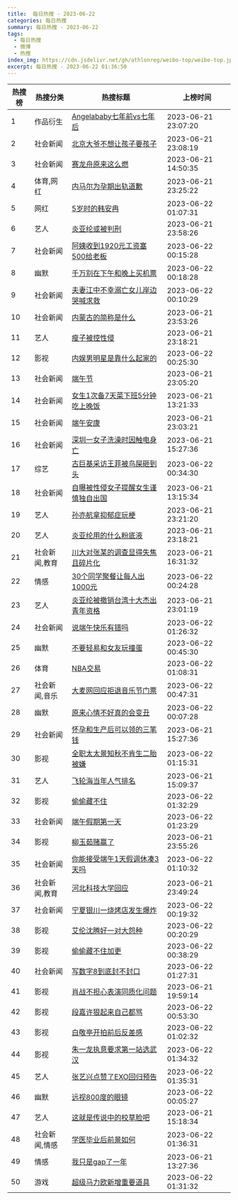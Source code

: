 ```yaml
---
title:  每日热搜 - 2023-06-22
categories: 每日热搜
summary: 每日热搜 - 2023-06-22
tags:
  - 每日热搜
  - 微博
  - 热搜
index_img: https://cdn.jsdelivr.net/gh/athlonreg/weibo-top/weibo-top.jpeg
excerpt: 每日热搜 - 2023-06-22 01:36:50
---
```


| 热搜榜 | 热搜分类 | 热搜标题 | 上榜时间 |
| --- | --- | --- | --- |
| 1 | 作品衍生 | [Angelababy七年前vs七年后](https://s.weibo.com/weibo%3Fq%3D%2523Angelababy%E4%B8%83%E5%B9%B4%E5%89%8Dvs%E4%B8%83%E5%B9%B4%E5%90%8E%2523) | 2023-06-21 23:07:20 | 
| 2 | 社会新闻 | [北京大爷不想让孩子要孩子](https://s.weibo.com/weibo%3Fq%3D%2523%E5%8C%97%E4%BA%AC%E5%A4%A7%E7%88%B7%E4%B8%8D%E6%83%B3%E8%AE%A9%E5%AD%A9%E5%AD%90%E8%A6%81%E5%AD%A9%E5%AD%90%2523) | 2023-06-21 23:08:19 | 
| 3 | 社会新闻 | [赛龙舟原来这么燃](https://s.weibo.com/weibo%3Fq%3D%2523%E8%B5%9B%E9%BE%99%E8%88%9F%E5%8E%9F%E6%9D%A5%E8%BF%99%E4%B9%88%E7%87%83%2523) | 2023-06-21 14:50:35 | 
| 4 | 体育,网红 | [内马尔为孕期出轨道歉](https://s.weibo.com/weibo%3Fq%3D%2523%E5%86%85%E9%A9%AC%E5%B0%94%E4%B8%BA%E5%AD%95%E6%9C%9F%E5%87%BA%E8%BD%A8%E9%81%93%E6%AD%89%2523) | 2023-06-21 23:25:22 | 
| 5 | 网红 | [5岁时的韩安冉](https://s.weibo.com/weibo%3Fq%3D%25235%E5%B2%81%E6%97%B6%E7%9A%84%E9%9F%A9%E5%AE%89%E5%86%89%2523) | 2023-06-22 01:07:31 | 
| 6 | 艺人 | [炎亚纶或被判刑](https://s.weibo.com/weibo%3Fq%3D%2523%E7%82%8E%E4%BA%9A%E7%BA%B6%E6%88%96%E8%A2%AB%E5%88%A4%E5%88%91%2523) | 2023-06-21 23:58:26 | 
| 7 | 社会新闻 | [阿姨收到1920元工资塞500给老板](https://s.weibo.com/weibo%3Fq%3D%2523%E9%98%BF%E5%A7%A8%E6%94%B6%E5%88%B01920%E5%85%83%E5%B7%A5%E8%B5%84%E5%A1%9E500%E7%BB%99%E8%80%81%E6%9D%BF%2523) | 2023-06-22 00:15:28 | 
| 8 | 幽默 | [千万别在下午和晚上买机票](https://s.weibo.com/weibo%3Fq%3D%2523%E5%8D%83%E4%B8%87%E5%88%AB%E5%9C%A8%E4%B8%8B%E5%8D%88%E5%92%8C%E6%99%9A%E4%B8%8A%E4%B9%B0%E6%9C%BA%E7%A5%A8%2523) | 2023-06-22 00:18:28 | 
| 9 | 社会新闻 | [夫妻江中不幸溺亡女儿岸边哭喊求救](https://s.weibo.com/weibo%3Fq%3D%2523%E5%A4%AB%E5%A6%BB%E6%B1%9F%E4%B8%AD%E4%B8%8D%E5%B9%B8%E6%BA%BA%E4%BA%A1%E5%A5%B3%E5%84%BF%E5%B2%B8%E8%BE%B9%E5%93%AD%E5%96%8A%E6%B1%82%E6%95%91%2523) | 2023-06-22 00:10:29 | 
| 10 | 社会新闻 | [内蒙古的简称是什么](https://s.weibo.com/weibo%3Fq%3D%2523%E5%86%85%E8%92%99%E5%8F%A4%E7%9A%84%E7%AE%80%E7%A7%B0%E6%98%AF%E4%BB%80%E4%B9%88%2523) | 2023-06-21 23:53:26 | 
| 11 | 艺人 | [瘦子被控性侵](https://s.weibo.com/weibo%3Fq%3D%2523%E7%98%A6%E5%AD%90%E8%A2%AB%E6%8E%A7%E6%80%A7%E4%BE%B5%2523) | 2023-06-21 23:18:21 | 
| 12 | 影视 | [内娱男明星是靠什么起家的](https://s.weibo.com/weibo%3Fq%3D%2523%E5%86%85%E5%A8%B1%E7%94%B7%E6%98%8E%E6%98%9F%E6%98%AF%E9%9D%A0%E4%BB%80%E4%B9%88%E8%B5%B7%E5%AE%B6%E7%9A%84%2523) | 2023-06-22 00:25:30 | 
| 13 | 社会新闻 | [端午节](https://s.weibo.com/weibo%3Fq%3D%2523%E7%AB%AF%E5%8D%88%E8%8A%82%2523) | 2023-06-21 23:05:20 | 
| 14 | 社会新闻 | [女生1次备7天菜下班5分钟吃上晚饭](https://s.weibo.com/weibo%3Fq%3D%2523%E5%A5%B3%E7%94%9F1%E6%AC%A1%E5%A4%877%E5%A4%A9%E8%8F%9C%E4%B8%8B%E7%8F%AD5%E5%88%86%E9%92%9F%E5%90%83%E4%B8%8A%E6%99%9A%E9%A5%AD%2523) | 2023-06-21 13:21:33 | 
| 15 | 社会新闻 | [端午安康](https://s.weibo.com/weibo%3Fq%3D%2523%E7%AB%AF%E5%8D%88%E5%AE%89%E5%BA%B7%2523) | 2023-06-21 23:03:21 | 
| 16 | 社会新闻 | [深圳一女子洗澡时因触电身亡](https://s.weibo.com/weibo%3Fq%3D%2523%E6%B7%B1%E5%9C%B3%E4%B8%80%E5%A5%B3%E5%AD%90%E6%B4%97%E6%BE%A1%E6%97%B6%E5%9B%A0%E8%A7%A6%E7%94%B5%E8%BA%AB%E4%BA%A1%2523) | 2023-06-21 15:27:36 | 
| 17 | 综艺 | [古巨基采访王菲被鸟屎砸到头](https://s.weibo.com/weibo%3Fq%3D%2523%E5%8F%A4%E5%B7%A8%E5%9F%BA%E9%87%87%E8%AE%BF%E7%8E%8B%E8%8F%B2%E8%A2%AB%E9%B8%9F%E5%B1%8E%E7%A0%B8%E5%88%B0%E5%A4%B4%2523) | 2023-06-22 00:34:30 | 
| 18 | 社会新闻 | [自曝被性侵女子提醒女生谨慎独自出国](https://s.weibo.com/weibo%3Fq%3D%2523%E8%87%AA%E6%9B%9D%E8%A2%AB%E6%80%A7%E4%BE%B5%E5%A5%B3%E5%AD%90%E6%8F%90%E9%86%92%E5%A5%B3%E7%94%9F%E8%B0%A8%E6%85%8E%E7%8B%AC%E8%87%AA%E5%87%BA%E5%9B%BD%2523) | 2023-06-21 13:15:34 | 
| 19 | 艺人 | [孙亦航拿抑郁症玩梗](https://s.weibo.com/weibo%3Fq%3D%2523%E5%AD%99%E4%BA%A6%E8%88%AA%E6%8B%BF%E6%8A%91%E9%83%81%E7%97%87%E7%8E%A9%E6%A2%97%2523) | 2023-06-21 23:21:20 | 
| 20 | 艺人 | [炎亚纶用的什么粉底液](https://s.weibo.com/weibo%3Fq%3D%2523%E7%82%8E%E4%BA%9A%E7%BA%B6%E7%94%A8%E7%9A%84%E4%BB%80%E4%B9%88%E7%B2%89%E5%BA%95%E6%B6%B2%2523) | 2023-06-21 23:18:21 | 
| 21 | 社会新闻,教育 | [川大对张某的调查显得失焦且碎片化](https://s.weibo.com/weibo%3Fq%3D%2523%E5%B7%9D%E5%A4%A7%E5%AF%B9%E5%BC%A0%E6%9F%90%E7%9A%84%E8%B0%83%E6%9F%A5%E6%98%BE%E5%BE%97%E5%A4%B1%E7%84%A6%E4%B8%94%E7%A2%8E%E7%89%87%E5%8C%96%2523) | 2023-06-21 16:31:32 | 
| 22 | 情感 | [30个同学聚餐让每人出1000元](https://s.weibo.com/weibo%3Fq%3D%252330%E4%B8%AA%E5%90%8C%E5%AD%A6%E8%81%9A%E9%A4%90%E8%AE%A9%E6%AF%8F%E4%BA%BA%E5%87%BA1000%E5%85%83%2523) | 2023-06-22 00:24:28 | 
| 23 | 艺人 | [炎亚纶被撤销台湾十大杰出青年资格](https://s.weibo.com/weibo%3Fq%3D%2523%E7%82%8E%E4%BA%9A%E7%BA%B6%E8%A2%AB%E6%92%A4%E9%94%80%E5%8F%B0%E6%B9%BE%E5%8D%81%E5%A4%A7%E6%9D%B0%E5%87%BA%E9%9D%92%E5%B9%B4%E8%B5%84%E6%A0%BC%2523) | 2023-06-21 23:01:19 | 
| 24 | 社会新闻 | [说端午快乐有错吗](https://s.weibo.com/weibo%3Fq%3D%2523%E8%AF%B4%E7%AB%AF%E5%8D%88%E5%BF%AB%E4%B9%90%E6%9C%89%E9%94%99%E5%90%97%2523) | 2023-06-22 01:26:32 | 
| 25 | 幽默 | [不要轻易和女友玩撞蛋](https://s.weibo.com/weibo%3Fq%3D%2523%E4%B8%8D%E8%A6%81%E8%BD%BB%E6%98%93%E5%92%8C%E5%A5%B3%E5%8F%8B%E7%8E%A9%E6%92%9E%E8%9B%8B%2523) | 2023-06-22 00:45:30 | 
| 26 | 体育 | [NBA交易](https://s.weibo.com/weibo%3Fq%3D%2523NBA%E4%BA%A4%E6%98%93%2523) | 2023-06-22 01:08:31 | 
| 27 | 社会新闻,音乐 | [大麦网回应拒退音乐节门票](https://s.weibo.com/weibo%3Fq%3D%2523%E5%A4%A7%E9%BA%A6%E7%BD%91%E5%9B%9E%E5%BA%94%E6%8B%92%E9%80%80%E9%9F%B3%E4%B9%90%E8%8A%82%E9%97%A8%E7%A5%A8%2523) | 2023-06-22 00:47:31 | 
| 28 | 幽默 | [原来心情不好真的会变丑](https://s.weibo.com/weibo%3Fq%3D%2523%E5%8E%9F%E6%9D%A5%E5%BF%83%E6%83%85%E4%B8%8D%E5%A5%BD%E7%9C%9F%E7%9A%84%E4%BC%9A%E5%8F%98%E4%B8%91%2523) | 2023-06-22 00:07:28 | 
| 29 | 社会新闻 | [怀孕和生产后可以领的三笔钱](https://s.weibo.com/weibo%3Fq%3D%2523%E6%80%80%E5%AD%95%E5%92%8C%E7%94%9F%E4%BA%A7%E5%90%8E%E5%8F%AF%E4%BB%A5%E9%A2%86%E7%9A%84%E4%B8%89%E7%AC%94%E9%92%B1%2523) | 2023-06-21 15:27:36 | 
| 30 | 影视 | [全职太太景知秋不肯生二胎被嫌](https://s.weibo.com/weibo%3Fq%3D%2523%E5%85%A8%E8%81%8C%E5%A4%AA%E5%A4%AA%E6%99%AF%E7%9F%A5%E7%A7%8B%E4%B8%8D%E8%82%AF%E7%94%9F%E4%BA%8C%E8%83%8E%E8%A2%AB%E5%AB%8C%2523) | 2023-06-22 01:15:31 | 
| 31 | 艺人 | [飞轮海当年人气排名](https://s.weibo.com/weibo%3Fq%3D%2523%E9%A3%9E%E8%BD%AE%E6%B5%B7%E5%BD%93%E5%B9%B4%E4%BA%BA%E6%B0%94%E6%8E%92%E5%90%8D%2523) | 2023-06-21 15:09:37 | 
| 32 | 影视 | [偷偷藏不住](https://s.weibo.com/weibo%3Fq%3D%2523%E5%81%B7%E5%81%B7%E8%97%8F%E4%B8%8D%E4%BD%8F%2523) | 2023-06-22 01:32:29 | 
| 33 | 社会新闻 | [端午假期第一天](https://s.weibo.com/weibo%3Fq%3D%2523%E7%AB%AF%E5%8D%88%E5%81%87%E6%9C%9F%E7%AC%AC%E4%B8%80%E5%A4%A9%2523) | 2023-06-22 01:23:29 | 
| 34 | 影视 | [柳玉茹赌赢了](https://s.weibo.com/weibo%3Fq%3D%2523%E6%9F%B3%E7%8E%89%E8%8C%B9%E8%B5%8C%E8%B5%A2%E4%BA%86%2523) | 2023-06-21 23:55:26 | 
| 35 | 社会新闻 | [你能接受端午1天假调休凑3天吗](https://s.weibo.com/weibo%3Fq%3D%2523%E4%BD%A0%E8%83%BD%E6%8E%A5%E5%8F%97%E7%AB%AF%E5%8D%881%E5%A4%A9%E5%81%87%E8%B0%83%E4%BC%91%E5%87%913%E5%A4%A9%E5%90%97%2523) | 2023-06-22 01:10:32 | 
| 36 | 社会新闻,教育 | [河北科技大学回应](https://s.weibo.com/weibo%3Fq%3D%2523%E6%B2%B3%E5%8C%97%E7%A7%91%E6%8A%80%E5%A4%A7%E5%AD%A6%E5%9B%9E%E5%BA%94%2523) | 2023-06-21 23:49:24 | 
| 37 | 社会新闻 | [宁夏银川一烧烤店发生爆炸](https://s.weibo.com/weibo%3Fq%3D%2523%E5%AE%81%E5%A4%8F%E9%93%B6%E5%B7%9D%E4%B8%80%E7%83%A7%E7%83%A4%E5%BA%97%E5%8F%91%E7%94%9F%E7%88%86%E7%82%B8%2523) | 2023-06-22 00:19:32 | 
| 38 | 影视 | [艾伦沈腾好一对大怨种](https://s.weibo.com/weibo%3Fq%3D%2523%E8%89%BE%E4%BC%A6%E6%B2%88%E8%85%BE%E5%A5%BD%E4%B8%80%E5%AF%B9%E5%A4%A7%E6%80%A8%E7%A7%8D%2523) | 2023-06-22 00:20:29 | 
| 39 | 影视 | [偷偷藏不住加更](https://s.weibo.com/weibo%3Fq%3D%2523%E5%81%B7%E5%81%B7%E8%97%8F%E4%B8%8D%E4%BD%8F%E5%8A%A0%E6%9B%B4%2523) | 2023-06-22 00:38:29 | 
| 40 | 社会新闻 | [写数字8到底封不封口](https://s.weibo.com/weibo%3Fq%3D%2523%E5%86%99%E6%95%B0%E5%AD%978%E5%88%B0%E5%BA%95%E5%B0%81%E4%B8%8D%E5%B0%81%E5%8F%A3%2523) | 2023-06-22 01:27:31 | 
| 41 | 影视 | [肖战不担心表演同质化问题](https://s.weibo.com/weibo%3Fq%3D%2523%E8%82%96%E6%88%98%E4%B8%8D%E6%8B%85%E5%BF%83%E8%A1%A8%E6%BC%94%E5%90%8C%E8%B4%A8%E5%8C%96%E9%97%AE%E9%A2%98%2523) | 2023-06-21 19:59:14 | 
| 42 | 影视 | [段嘉许狠起来自己都骂](https://s.weibo.com/weibo%3Fq%3D%2523%E6%AE%B5%E5%98%89%E8%AE%B8%E7%8B%A0%E8%B5%B7%E6%9D%A5%E8%87%AA%E5%B7%B1%E9%83%BD%E9%AA%82%2523) | 2023-06-22 00:53:30 | 
| 43 | 影视 | [白敬亭开拍前后反差感](https://s.weibo.com/weibo%3Fq%3D%2523%E7%99%BD%E6%95%AC%E4%BA%AD%E5%BC%80%E6%8B%8D%E5%89%8D%E5%90%8E%E5%8F%8D%E5%B7%AE%E6%84%9F%2523) | 2023-06-22 01:02:32 | 
| 44 | 影视 | [朱一龙执意要求第一站选武汉](https://s.weibo.com/weibo%3Fq%3D%2523%E6%9C%B1%E4%B8%80%E9%BE%99%E6%89%A7%E6%84%8F%E8%A6%81%E6%B1%82%E7%AC%AC%E4%B8%80%E7%AB%99%E9%80%89%E6%AD%A6%E6%B1%89%2523) | 2023-06-22 01:34:32 | 
| 45 | 艺人 | [张艺兴点赞了EXO回归预告](https://s.weibo.com/weibo%3Fq%3D%2523%E5%BC%A0%E8%89%BA%E5%85%B4%E7%82%B9%E8%B5%9E%E4%BA%86EXO%E5%9B%9E%E5%BD%92%E9%A2%84%E5%91%8A%2523) | 2023-06-22 01:35:31 | 
| 46 | 幽默 | [远视800度的眼镜](https://s.weibo.com/weibo%3Fq%3D%2523%E8%BF%9C%E8%A7%86800%E5%BA%A6%E7%9A%84%E7%9C%BC%E9%95%9C%2523) | 2023-06-22 00:05:27 | 
| 47 | 艺人 | [这就是传说中的校草脸吧](https://s.weibo.com/weibo%3Fq%3D%2523%E8%BF%99%E5%B0%B1%E6%98%AF%E4%BC%A0%E8%AF%B4%E4%B8%AD%E7%9A%84%E6%A0%A1%E8%8D%89%E8%84%B8%E5%90%A7%2523) | 2023-06-21 15:18:34 | 
| 48 | 社会新闻,情感 | [学医毕业后前景如何](https://s.weibo.com/weibo%3Fq%3D%2523%E5%AD%A6%E5%8C%BB%E6%AF%95%E4%B8%9A%E5%90%8E%E5%89%8D%E6%99%AF%E5%A6%82%E4%BD%95%2523) | 2023-06-22 01:36:31 | 
| 49 | 情感 | [我只是gap了一年](https://s.weibo.com/weibo%3Fq%3D%2523%E6%88%91%E5%8F%AA%E6%98%AFgap%E4%BA%86%E4%B8%80%E5%B9%B4%2523) | 2023-06-21 13:27:36 | 
| 50 | 游戏 | [超级马力欧新增重要道具](https://s.weibo.com/weibo%3Fq%3D%2523%E8%B6%85%E7%BA%A7%E9%A9%AC%E5%8A%9B%E6%AC%A7%E6%96%B0%E5%A2%9E%E9%87%8D%E8%A6%81%E9%81%93%E5%85%B7%2523) | 2023-06-22 01:31:32 | 
